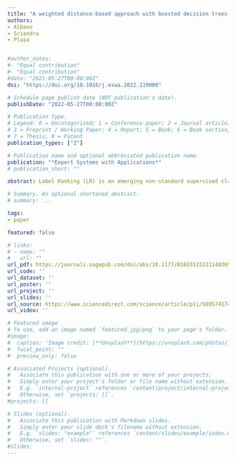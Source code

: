 ```yaml
---
title: "A weighted distance-based approach with boosted decision trees for label ranking"
authors:
- Albano
- Sciandra
- Plaia


#author_notes:
#- "Equal contribution"
#- "Equal contribution"
#date: "2021-05-27T00:00:00Z"
doi: "https://doi.org/10.1016/j.eswa.2022.119000"

# Schedule page publish date (NOT publication's date).
publishDate: "2022-05-27T00:00:00Z"

# Publication type.
# Legend: 0 = Uncategorized; 1 = Conference paper; 2 = Journal article;
# 3 = Preprint / Working Paper; 4 = Report; 5 = Book; 6 = Book section;
# 7 = Thesis; 8 = Patent
publication_types: ["2"]

# Publication name and optional abbreviated publication name.
publication: "*Expert Systems with Applications*"
# publication_short: ""

abstract: Label Ranking (LR) is an emerging non-standard supervised classification problem with practical applications in different research fields. The Label Ranking task aims at building preference models that learn to order a finite set of labels based on a set of predictor features. One of the most successful approaches to tackling the LR problem consists of using decision tree ensemble models, such as bagging, random forest, and boosting. However, these approaches, coming from the classical unweighted rank correlation measures, are not sensitive to label importance. Nevertheless, in many settings, failing to predict the ranking position of a highly relevant label should be considered more serious than failing to predict a negligible one. Moreover, an efficient classifier should be able to take into account the similarity between the elements to be ranked. The main contribution of this paper is to formulate, for the first time, a more flexible label ranking ensemble model which encodes the similarity structure and a measure of the individual label importance. Precisely, the proposed method consists of three item-weighted versions of the AdaBoost boosting algorithm for label ranking. The predictive performance of our proposal is investigated both through simulations and applications to three real datasets.

# Summary. An optional shortened abstract.
# summary: ...

tags:
- paper

featured: false

# links:
# - name: ""
#   url: ""
url_pdf: https://journals.sagepub.com/doi/abs/10.1177/01655515221148369
url_code: ''
url_dataset: ''
url_poster: ''
url_project: ''
url_slides: ''
url_source: https://www.sciencedirect.com/science/article/pii/S0957417422020188
url_video: ''

# Featured image
# To use, add an image named `featured.jpg/png` to your page's folder. 
#image:
#  caption: 'Image credit: [**Unsplash**](https://unsplash.com/photos/jdD8gXaTZsc)'
#  focal_point: ""
#  preview_only: false

# Associated Projects (optional).
#   Associate this publication with one or more of your projects.
#   Simply enter your project's folder or file name without extension.
#   E.g. `internal-project` references `content/project/internal-project/index.md`.
#   Otherwise, set `projects: []`.
#projects: []

# Slides (optional).
#   Associate this publication with Markdown slides.
#   Simply enter your slide deck's filename without extension.
#   E.g. `slides: "example"` references `content/slides/example/index.md`.
#   Otherwise, set `slides: ""`.
#slides:
---
```


